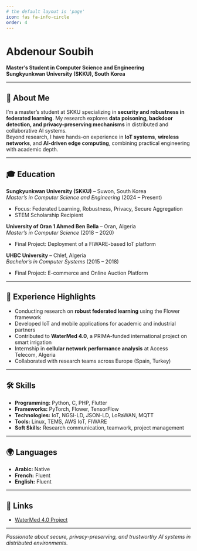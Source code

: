 ```yaml
---
# the default layout is 'page'
icon: fas fa-info-circle
order: 4
---
```


# Abdenour Soubih

**Master’s Student in Computer Science and Engineering**  
**Sungkyunkwan University (SKKU), South Korea**

---

## 🧠 About Me

I’m a master’s student at SKKU specializing in **security and robustness in federated learning**. My research explores **data poisoning, backdoor detection, and privacy-preserving mechanisms** in distributed and collaborative AI systems.  
Beyond research, I have hands-on experience in **IoT systems**, **wireless networks**, and **AI-driven edge computing**, combining practical engineering with academic depth.

---

## 🎓 Education

**Sungkyunkwan University (SKKU)** – Suwon, South Korea  
*Master’s in Computer Science and Engineering* (2024 – Present)  
- Focus: Federated Learning, Robustness, Privacy, Secure Aggregation  
- STEM Scholarship Recipient  

**University of Oran 1 Ahmed Ben Bella** – Oran, Algeria  
*Master’s in Computer Science* (2018 – 2020)  
- Final Project: Deployment of a FIWARE-based IoT platform  

**UHBC University** – Chlef, Algeria  
*Bachelor’s in Computer Systems* (2015 – 2018)  
- Final Project: E-commerce and Online Auction Platform  

---

## 💼 Experience Highlights

- Conducting research on **robust federated learning** using the Flower framework  
- Developed IoT and mobile applications for academic and industrial partners  
- Contributed to **WaterMed 4.0**, a PRIMA-funded international project on smart irrigation  
- Internship in **cellular network performance analysis** at Access Telecom, Algeria  
- Collaborated with research teams across Europe (Spain, Turkey)  

---

## 🛠️ Skills

- **Programming:** Python, C, PHP, Flutter  
- **Frameworks:** PyTorch, Flower, TensorFlow  
- **Technologies:** IoT, NGSI-LD, JSON-LD, LoRaWAN, MQTT  
- **Tools:** Linux, TEMS, AWS IoT, FIWARE  
- **Soft Skills:** Research communication, teamwork, project management  

---

## 🌍 Languages

- **Arabic:** Native  
- **French:** Fluent  
- **English:** Fluent  

---

## 🔗 Links

- [WaterMed 4.0 Project](https://www.watermed-project.eu)  

---

*Passionate about secure, privacy-preserving, and trustworthy AI systems in distributed environments.*
